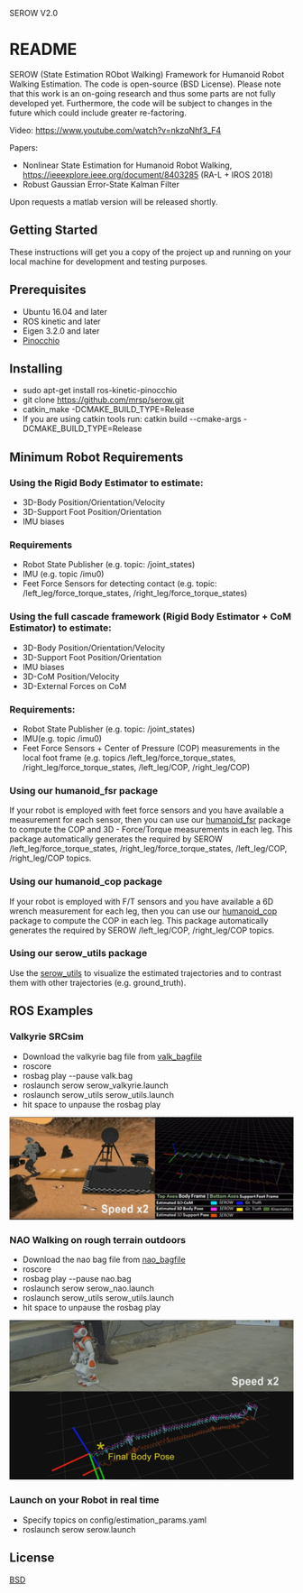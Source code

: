 SEROW V2.0

# README
SEROW (State Estimation RObot Walking) Framework for Humanoid Robot Walking Estimation.  The code is open-source (BSD License). Please note that this work is an on-going research and thus some parts are not fully developed yet. Furthermore, the code will be subject to changes in the future which could include greater re-factoring.

Video: https://www.youtube.com/watch?v=nkzqNhf3_F4

Papers: 
* Nonlinear State Estimation for Humanoid Robot Walking, https://ieeexplore.ieee.org/document/8403285 (RA-L + IROS 2018)
* Robust Gaussian Error-State Kalman Filter

Upon requests a matlab version will be released shortly.

## Getting Started
These instructions will get you a copy of the project up and running on your local machine for development and testing purposes.

## Prerequisites
* Ubuntu 16.04 and later
* ROS kinetic and later
* Eigen 3.2.0 and later
* [Pinocchio](https://github.com/stack-of-tasks/pinocchio) 

## Installing
* sudo apt-get install ros-kinetic-pinocchio
* git clone https://github.com/mrsp/serow.git
* catkin_make -DCMAKE_BUILD_TYPE=Release 
* If you are using catkin tools run: catkin build  --cmake-args -DCMAKE_BUILD_TYPE=Release 

## Minimum Robot Requirements
### Using the Rigid Body Estimator to estimate: 
* 3D-Body Position/Orientation/Velocity
* 3D-Support Foot Position/Orientation
* IMU biases
### Requirements
* Robot State Publisher (e.g. topic: /joint_states)
* IMU (e.g. topic /imu0)
* Feet Force Sensors for detecting contact (e.g. topic: /left_leg/force_torque_states, /right_leg/force_torque_states)

### Using the full cascade framework (Rigid Body Estimator + CoM Estimator) to estimate:
* 3D-Body Position/Orientation/Velocity
* 3D-Support Foot Position/Orientation
* IMU biases
* 3D-CoM Position/Velocity
* 3D-External Forces on CoM
### Requirements:
* Robot State Publisher (e.g. topic: /joint_states)
* IMU(e.g. topic /imu0)
* Feet Force Sensors  + Center of Pressure (COP) measurements in the local foot frame (e.g. topics /left_leg/force_torque_states, /right_leg/force_torque_states, /left_leg/COP, /right_leg/COP)

### Using our humanoid_fsr package
If your robot is employed with feet force sensors and you have available a measurement for each sensor, then you can use our [humanoid_fsr](https://github.com/mrsp/humanoid_fsr) package to compute the COP and 3D - Force/Torque measurements in each leg.  This package automatically generates the required by SEROW /left_leg/force_torque_states, /right_leg/force_torque_states, /left_leg/COP, /right_leg/COP topics.

### Using our humanoid_cop package
If your robot is employed with F/T sensors and you have available a 6D wrench measurement for each leg, then you can use our [humanoid_cop](https://github.com/mrsp/humanoid_cop) package to compute the COP in each leg.  This package automatically generates the required by SEROW  /left_leg/COP, /right_leg/COP topics.


### Using our serow_utils package
Use the [serow_utils](https://github.com/mrsp/serow_utils) to visualize the estimated trajectories and to contrast them with other trajectories (e.g. ground_truth).

## ROS Examples
### Valkyrie SRCsim
* Download the valkyrie bag file from [valk_bagfile](http://users.ics.forth.gr/~spiperakis/valk.bag)
* roscore
* rosbag play --pause valk.bag
* roslaunch serow serow_valkyrie.launch
* roslaunch serow_utils serow_utils.launch
* hit space to unpause the rosbag play

![valk](img/valk.png)
### NAO Walking on rough terrain outdoors
* Download the nao bag file from [nao_bagfile](http://users.ics.forth.gr/~spiperakis/nao.bag)
* roscore
* rosbag play --pause nao.bag
* roslaunch serow serow_nao.launch
* roslaunch serow_utils serow_utils.launch
* hit space to unpause the rosbag play

![nao](img/nao.jpg)
### Launch on your Robot in real time
* Specify topics on config/estimation_params.yaml
* roslaunch serow serow.launch
## License
[BSD](LICENSE) 

